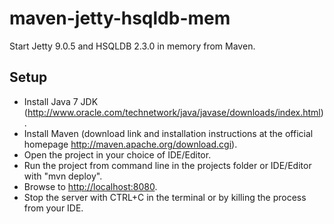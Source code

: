 maven-jetty-hsqldb-mem
======================

Start Jetty 9.0.5 and HSQLDB 2.3.0 in memory from Maven.

Setup
---

* Install Java 7 JDK (http://www.oracle.com/technetwork/java/javase/downloads/index.html).
* Install Maven (download link and installation instructions at the official homepage http://maven.apache.org/download.cgi).
* Open the project in your choice of IDE/Editor.
* Run the project from command line in the projects folder or IDE/Editor with "mvn deploy".
* Browse to [http://localhost:8080](http://localhost:8080).
* Stop the server with CTRL+C in the terminal or by killing the process from your IDE.
